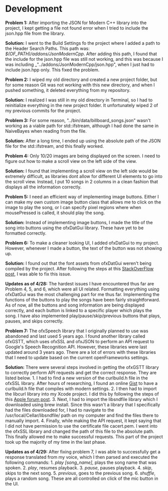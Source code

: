 # Development

**Problem 1:**
After importing the JSON for Modern C++ library into the project, I kept getting a file not found error when I tried to include the json.hpp file from the library.

**Solution:**
I went to the Build Settings fo the project where I added a path to the Header Search Paths. This path was: _$(OF_PATH)/addons/JsonModernCpp_. After adding this path, I found that the include for the json.hpp file was still not working, and this was because I was including _"../addons/JsonModernCpp/json.hpp", when I just had to include json.hpp only. This fixed the problem.

**Problem 2:**
I wiped my old directory and created a new project folder, but for some reason Git was not working with this new directory, and when I pushed something, it deleted everything from my repository.

**Solution:**
I realized I was still in my old directory in Terminal, so I had to reinitialize everything in the new project folder. It unfortunately wiped 2 of my previous commits for the project.

**Problem 3:**
For some reason, "../bin/data/billboard_songs.json" wasn't working as a viable path for std::ifstream, although I had done the same in NaiveBayes when reading from the file.

**Solution:**
After a long time, I ended up using the absolute path of the JSON file for the std::ifstream, and this finally worked.

**Problem 4:**
Only 10/20 images are being displayed on the screen. I need to figure out how to make a scroll view on the left side of the view.

**Solution:**
I found that implementing a scroll view on the left side would be extremely difficult, as libraries dont allow for different UI elements to go into the scroll view. Instead, I put 10 songs in 2 columns in a clean fashion that displays all the information correctly.

**Problem 5:**
I need an efficient way of implementing image buttons. Either I can make my own custom image button class that allows me to click on the image to play the song, or I can specify pixel regions where when mousePressed is called, it should play the song.

**Solution:**
Instead of implementing image buttons, I made the title of the song into buttons using the ofxDatGui library. These have yet to be formatted correctly.

**Problem 6:**
To make a cleaner looking UI, I added ofxDatGui to my project. However, whenever I made a button, the text of the button was not showing up.

**Solution:**
I found out that the font assets from ofxDatGui weren't being compiled by the project. After following the steps at this [StackOverFlow post](https://stackoverflow.com/questions/4882572/how-to-bundle-an-openframeworks-application-in-xcode-relative-resource-linking/17159123#17159123), I was able to fix this issue.

**Updates as of 4/28:**
The hardest issues I have encountered thus far are Problem 4, 5, and 6, which were all UI related. Formatting everything using ofxDatGui was the most challenging part for me thus far. Implementing the functions of the buttons to play the songs have been fairly straightforward. As of now, all the buttons and song information are being displayed correctly, and each button is linked to a specific player which plays the song. I have also implemented play/pause/skip/previous buttons that plays, pauses, and skips correctly.

**Problem 7:**
The ofxSpeech library that I originally planned to use was abandoned and last used 5 years ago. I found another library called ofxGSTT, which uses ofxSSL and ofxJSON to perform an API request to Google's Speech Recognition API. However, these libraries were last updated around 3 years ago. There are a lot of errors with these libraries that I need to update based on the current openFrameworks settings.

**Solution:**
There were several steps involved in getting the ofxGSTT library to correctly perform API requests and get the correct response. They are listed below.
    1. I had to find a new version of the curlbuild.h file in the ofxSSL library. After hours of researching, I found an online [Gist](https://gist.github.com/deltheil/7fe3da9c7074fffa81cf) to have a curlbuild.h file that compiles with modern settings.
    2. I then had to import the libcurl library into my Xcode project. I did this by following the steps of this [Apple forum post]( https://discussions.apple.com/thread/4740717).
    3. Next, I had to import the libsndfile library which I downloaded using brew install. Since this wasn't a library that I specifically had the files downloaded for, I had to navigate to the /usr/local/Cellar/libsndfile/ path on my computer and find the files there to manually import.
    4. Finally, while making the API request, it kept saying that I did not have permission to use the certificate file cacert.pem. I went into the ofxSSL library and changed the path of this file to the absolute path. This finally allowed me to make successful requests.
This part of the project took up the majority of my time in the last phase.

**Updates as of 4/29:**
After fixing problem 7, I was able to successfully get a response translated from my voice, which I then parsed and executed the following commands:
    1. _play [song_name]_, plays the song name that was spoken.
    2. _play_, resumes playback.
    3. _pause_, pauses playback.
    4. _skip_, skips to the next song.
    5. _previous_, goes to the previous song.
    6. _shuffle_, plays a random song.
These are all controlled on click of the mic button in the UI.
    
